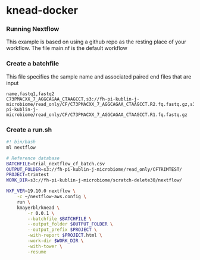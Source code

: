 # knead-docker

### Running Nextflow 

This example is based on using a github repo as the resting place of your workflow. The file main.nf is the default workflow


### Create a batchfile

This file specifies the sample name and associated paired end files that are input
```
name,fastq1,fastq2
C73PMACXX_7_AGGCAGAA_CTAAGCCT,s3://fh-pi-kublin-j-microbiome/read_only/CF/C73PMACXX_7_AGGCAGAA_CTAAGCCT.R2.fq.fastq.gz,s3://fh-pi-kublin-j-microbiome/read_only/CF/C73PMACXX_7_AGGCAGAA_CTAAGCCT.R1.fq.fastq.gz
```

### Create a run.sh
``` bash
#! bin/bash
ml nextflow

# Reference database
BATCHFILE=trial_nextflow_cf_batch.csv
OUTPUT_FOLDER=s3://fh-pi-kublin-j-microbiome/read_only/CFTRIMTEST/
PROJECT=trimtest
WORK_DIR=s3://fh-pi-kublin-j-microbiome/scratch-delete30/nextflow/

NXF_VER=19.10.0 nextflow \
    -c ~/nextflow-aws.config \
    run \
    kmayerbl/knead \
        -r 0.0.1 \
        --batchfile $BATCHFILE \
        --output_folder $OUTPUT_FOLDER \
        --output_prefix $PROJECT \
        -with-report $PROJECT.html \
        -work-dir $WORK_DIR \
        -with-tower \
        -resume
```

